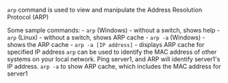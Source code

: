 `arp` command is used to view and manipulate the Address Resolution Protocol (ARP)

Some sample commands:
	- `arp` (Windows) - without a switch, shows help
	- `arp` (Linux) - without a switch, shows ARP cache
	- `arp -a` (Windows) - shows the ARP cache
	- `arp -a [IP address]` - displays ARP cache for specified IP address
`arp` can be used to identify the MAC address of other systems on your local network. Ping server1, and ARP will identify server1's IP address. `arp -a` to show ARP cache, which includes the MAC address for server1

